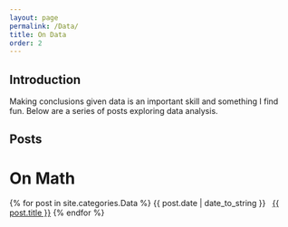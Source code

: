 ```yaml
---
layout: page
permalink: /Data/
title: On Data
order: 2
---
```


## Introduction

Making conclusions given data is an important skill and something I find fun. Below are a series of posts exploring data analysis.

## Posts

# On Math

{% for post in site.categories.Data %}
<span>{{ post.date | date_to_string }}</span> &nbsp; <a href="{{ post.url }}">{{ post.title }}</a>
{% endfor %}